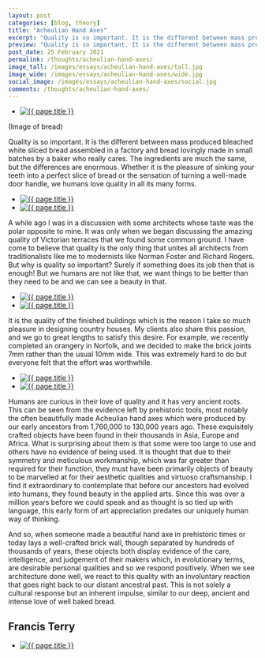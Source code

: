 ```yaml
---
layout: post
categories: [blog, theory]
title: "Acheulian Hand Axes"
excerpt: "Quality is so important. It is the different between mass produced bleached white sliced bread assembled in a factory and bread lovingly made in small batches by a baker who really cares. The ingredients are much the same, but the differences are enormous."
preview: "Quality is so important. It is the different between mass produced bleached white sliced bread assembled in a factory and bread lovingly made in small batches by a baker who really cares. The ingredients are much the same, but the differences are enormous."
post_date: 25 February 2021
permalink: /thoughts/acheulian-hand-axes/
image_tall: /images/essays/acheulian-hand-axes/tall.jpg
image_wide: /images/essays/acheulian-hand-axes/wide.jpg
social_image: /images/essays/acheulian-hand-axes/social.jpg
comments: /thoughts/acheulian-hand-axes/
---
```


<ul class="list">
	<li class="full">
		<a class="fancybox" rel="group" href="/images/essays/acheulian-hand-axes/01.jpg">
			<img class="lazy" src="/images/essays/acheulian-hand-axes/social.jpg" alt="{{ page.title }}" />
		</a>
	</li>
</ul>

(Image of bread)

Quality is so important. It is the different between mass produced bleached white sliced bread assembled in a factory and bread lovingly made in small batches by a baker who really cares. The ingredients are much the same, but the differences are enormous. Whether it is the pleasure of sinking your teeth into a perfect slice of bread or the sensation of turning a well-made door handle, we humans love quality in all its many forms. 

<ul class="list">
	<li class="half">
		<a class="fancybox" rel="group" href="/images/essays/acheulian-hand-axes/02.jpg">
			<img class="lazy" src="/images/essays/acheulian-hand-axes/thumbs/02.jpg" alt="{{ page.title }}" />
		</a>
	</li>
	<li class="half">
		<a class="fancybox" rel="group" href="/images/essays/acheulian-hand-axes/03.jpg">
			<img class="lazy" src="/images/essays/acheulian-hand-axes/thumbs/03.jpg" alt="{{ page.title }}" />
		</a>
	</li>
</ul>

A while ago I was in a discussion with some architects whose taste was the polar opposite to mine. It was only when we began discussing the amazing quality of Victorian terraces that we found some common ground. I have come to believe that quality is the only thing that unites all architects from traditionalists like me to modernists like Norman Foster and Richard Rogers. But why is quality so important? Surely if something does its job then that is enough! But we humans are not like that, we want things to be better than they need to be and we can see a beauty in that. 

<ul class="list">
	<li class="half">
		<a class="fancybox" rel="group" href="/images/essays/acheulian-hand-axes/04.jpg">
			<img class="lazy" src="/images/essays/acheulian-hand-axes/thumbs/04.jpg" alt="{{ page.title }}" />
		</a>
	</li>
	<li class="half">
		<a class="fancybox" rel="group" href="/images/essays/acheulian-hand-axes/05.jpg">
			<img class="lazy" src="/images/essays/acheulian-hand-axes/thumbs/05.jpg" alt="{{ page.title }}" />
		</a>
	</li>
</ul>

It is the quality of the finished buildings which is the reason I take so much pleasure in designing country houses. My clients also share this passion, and we go to great lengths to satisfy this desire. For example, we recently completed an orangery in Norfolk, and we decided to make the brick joints 7mm rather than the usual 10mm wide. This was extremely hard to do but everyone felt that the effort was worthwhile.

<ul class="list">
	<li class="half">
		<a class="fancybox" rel="group" href="/images/essays/acheulian-hand-axes/06.jpg">
			<img class="lazy" src="/images/essays/acheulian-hand-axes/06.jpg" alt="{{ page.title }}" />
		</a>
	</li>
	<li class="half">
		<a class="fancybox" rel="group" href="/images/essays/acheulian-hand-axes/07.jpg">
			<img class="lazy" src="/images/essays/acheulian-hand-axes/07.jpg" alt="{{ page.title }}" />
		</a>
	</li>
</ul>

Humans are curious in their love of quality and it has very ancient roots. This can be seen from the evidence left by prehistoric tools, most notably the often beautifully made Acheulian hand axes which were produced by our early ancestors from 1,760,000 to 130,000 years ago. These exquisitely crafted objects have been found in their thousands in Asia, Europe and Africa. What is surprising about them is that some were too large to use and others have no evidence of being used. It is thought that due to their symmetry and meticulous workmanship, which was far greater than required for their function, they must have been primarily objects of beauty to be marvelled at for their aesthetic qualities and virtuoso craftsmanship. I find it extraordinary to contemplate that before our ancestors had evolved into humans, they found beauty in the applied arts. Since this was over a million years before we could speak and as thought is so tied up with language, this early form of art appreciation predates our uniquely human way of thinking. 

And so, when someone made a beautiful hand axe in prehistoric times or today lays a well-crafted brick wall, though separated by hundreds of thousands of years, these objects both display evidence of the care, intelligence, and judgement of their makers which, in evolutionary terms, are desirable personal qualities and so we respond positively. When we see architecture done well, we react to this quality with an involuntary reaction that goes right back to our distant ancestral past. This is not solely a cultural response but an inherent impulse, similar to our deep, ancient and intense love of well baked bread.

## Francis Terry

<ul class="list">
	<li class="full">
		<a class="fancybox" rel="group" href="/images/essays/acheulian-hand-axes/08.jpg">
			<img class="lazy" src="/images/essays/acheulian-hand-axes/08.jpg" alt="{{ page.title }}" />
		</a>
	</li>
</ul>